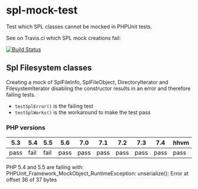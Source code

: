# spl-mock-test

Test which SPL classes cannot be mocked in PHPUnit tests.

See on Travis.ci which SPL mock creations fail:

[![Build Status](https://travis-ci.org/SenseException/spl-mock-test.svg?branch=master)](https://travis-ci.org/SenseException/spl-mock-test)


## Spl Filesystem classes

Creating a mock of SplFileInfo, SplFileObject, DirectoryIterator and FilesystemIterator
disabling the constructor results in an error and therefore failing tests. 

* `testSplError()` is the failing test
* `testSplWorks()` is the workaround to make the test pass

### PHP versions

| 5.3 | 5.4 | 5.5 | 5.6 | 7.0 | 7.1 | 7.2 | 7.3 | 7.4 | hhvm |
| --- | --- | --- | --- | --- | --- | --- | --- | --- | ---- |
| pass | fail | fail | pass | pass | pass | pass | pass | pass | pass |

PHP 5.4 and 5.5 are failing with:
PHPUnit_Framework_MockObject_RuntimeException: unserialize(): Error at offset 36 of 37 bytes

